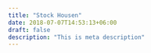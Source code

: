 ```yaml
---
title: "Stock Housen"
date: 2018-07-07T14:53:13+06:00
draft: false
description: "This is meta description"
---
```

